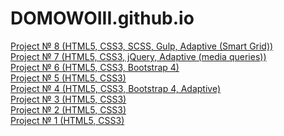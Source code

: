 # DOMOWOIII.github.io
<a href="https://domowoiii.github.io/10.Travell">Project № 8 (HTML5, CSS3, SCSS, Gulp, Adaptive (Smart Grid))</a><br>
<a href="https://domowoiii.github.io/9.Not simple/">Project № 7 (HTML5, CSS3, jQuery, Adaptive (media queries))</a><br>
<a href="https://domowoiii.github.io/8.Restaurant/">Project № 6 (HTML5, CSS3, Bootstrap 4)</a><br>
<a href="https://domowoiii.github.io/6.LearnCode/#">Project № 5 (HTML5, CSS3)</a><br>
<a href="https://domowoiii.github.io/4.Tinyone/">Project № 4 (HTML5, CSS3, Bootstrap 4, Adaptive)</a><br>
<a href="https://domowoiii.github.io/3.%20Nice%20to%20meet%20you">Project № 3 (HTML5, CSS3)</a><br>
<a href="https://domowoiii.github.io/2.%20Mongo/">Project № 2 (HTML5, CSS3)</a><br>
<a href="https://domowoiii.github.io/1.%20First%20page/#">Project № 1 (HTML5, CSS3)</a>


